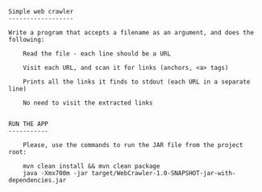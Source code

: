     
    
    
    Simple web crawler
    ------------------
    
    Write a program that accepts a filename as an argument, and does the following:
    
        Read the file - each line should be a URL
        
        Visit each URL, and scan it for links (anchors, <a> tags)
        
        Prints all the links it finds to stdout (each URL in a separate line)
        
        No need to visit the extracted links
    
   
    RUN THE APP 
    -----------
    
        Please, use the commands to run the JAR file from the project root:
        
        mvn clean install && mvn clean package
        java -Xmx700m -jar target/WebCrawler-1.0-SNAPSHOT-jar-with-dependencies.jar 
        
        
